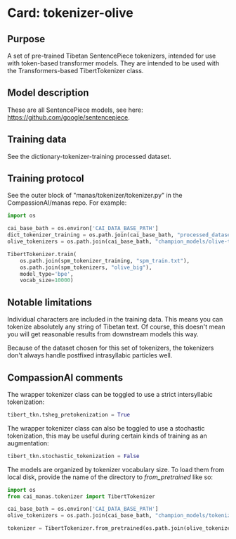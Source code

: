 # Card: tokenizer-olive

## Purpose

A set of pre-trained Tibetan SentencePiece tokenizers, intended for use with token-based transformer models. They are intended to be used with the Transformers-based TibertTokenizer class.

## Model description

These are all SentencePiece models, see here: <https://github.com/google/sentencepiece>.

## Training data

See the dictionary-tokenizer-training processed dataset.

## Training protocol

See the outer block of "manas/tokenizer/tokenizer.py" in the CompassionAI/manas repo. For example:

```python
import os

cai_base_bath = os.environ['CAI_DATA_BASE_PATH']
dict_tokenizer_training = os.path.join(cai_base_bath, "processed_datasets/dictionary-tokenizer-training")
olive_tokenizers = os.path.join(cai_base_bath, "champion_models/olive-tokenizers")

TibertTokenizer.train(
    os.path.join(spm_tokenizer_training, "spm_train.txt"),
    os.path.join(spm_tokenizers, "olive_big"),
    model_type='bpe',
    vocab_size=10000)
```

## Notable limitations

Individual characters are included in the training data. This means you can tokenize absolutely any string of Tibetan text. Of course, this doesn't mean you will get reasonable results from downstream models this way.

Because of the dataset chosen for this set of tokenizers, the tokenizers don't always handle postfixed intrasyllabic particles well.

## CompassionAI comments

The wrapper tokenizer class can be toggled to use a strict intersyllabic tokenization:

```python
tibert_tkn.tsheg_pretokenization = True
```

The wrapper tokenizer class can also be toggled to use a stochastic tokenization, this may be useful during certain kinds of training as an augmentation:

```python
tibert_tkn.stochastic_tokenization = False
```

The models are organized by tokenizer vocabulary size. To load them from local disk, provide the name of the directory to _from_pretrained_ like so:

```python
import os
from cai_manas.tokenizer import TibertTokenizer

cai_base_bath = os.environ['CAI_DATA_BASE_PATH']
olive_tokenizers = os.path.join(cai_base_bath, "champion_models/tokenizer-olive")

tokenizer = TibertTokenizer.from_pretrained(os.path.join(olive_tokenizers, "olive_big"))
```
